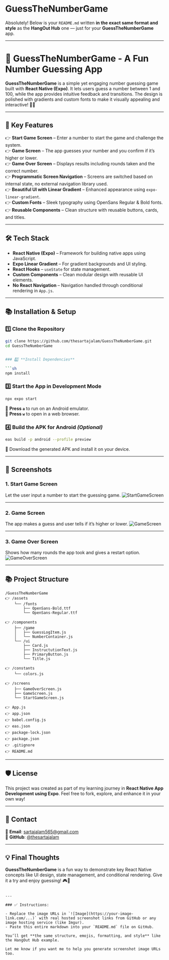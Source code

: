 # GuessTheNumberGame

Absolutely! Below is your `README.md` written **in the exact same format and style** as the **HangOut Hub** one — just for your **GuessTheNumberGame** app.

---


# 🎯 GuessTheNumberGame - A Fun Number Guessing App

**GuessTheNumberGame** is a simple yet engaging number guessing game built with **React Native (Expo)**. It lets users guess a number between 1 and 100, while the app provides intuitive feedback and transitions. The design is polished with gradients and custom fonts to make it visually appealing and interactive! 🔢✨

---

## 🚀 **Key Features**

👉 **Start Game Screen** – Enter a number to start the game and challenge the system.\
👉 **Game Screen** – The app guesses your number and you confirm if it’s higher or lower.\
👉 **Game Over Screen** – Displays results including rounds taken and the correct number.\
👉 **Programmatic Screen Navigation** – Screens are switched based on internal state, no external navigation library used.\
👉 **Beautiful UI with Linear Gradient** – Enhanced appearance using `expo-linear-gradient`.\
👉 **Custom Fonts** – Sleek typography using OpenSans Regular & Bold fonts.\
👉 **Reusable Components** – Clean structure with reusable buttons, cards, and titles.

---

## 🛠 **Tech Stack**

- **React Native (Expo)** – Framework for building native apps using JavaScript.
- **Expo Linear Gradient** – For gradient backgrounds and UI styling.
- **React Hooks** – `useState` for state management.
- **Custom Components** – Clean modular design with reusable UI elements.
- **No React Navigation** – Navigation handled through conditional rendering in `App.js`.

---

## 📚 **Installation & Setup**

### 1️⃣ **Clone the Repository**

```sh
git clone https://github.com/thesartajalam/GuessTheNumberGame.git  
cd GuessTheNumberGame  


### 2️⃣ **Install Dependencies**

```sh
npm install  
```

### 3️⃣ **Start the App in Development Mode**

```sh
npx expo start  
```

🔹 **Press `a`** to run on an Android emulator.\
🔹 **Press `w`** to open in a web browser.

### 4️⃣ **Build the APK for Android** *(Optional)*

```sh
eas build -p android --profile preview  
```

🔹 Download the generated APK and install it on your device.

---

## 📸 **Screenshots**

### **1. Start Game Screen**
Let the user input a number to start the guessing game.
![StartGameScreen](https://your-image-link.com/start-game-screen.png)

---

### **2. Game Screen**
The app makes a guess and user tells if it’s higher or lower.
![GameScreen](https://your-image-link.com/game-screen.png)

---

### **3. Game Over Screen**
Shows how many rounds the app took and gives a restart option.
![GameOverScreen](https://your-image-link.com/game-over-screen.png)

---

## 📚 **Project Structure**

```
/GuessTheNumberGame  
👉 /assets  
    └── /fonts  
        ├── OpenSans-Bold.ttf  
        └── OpenSans-Regular.ttf  

👉 /components  
    ├── /game  
    │   ├── GuessLogItem.js  
    │   └── NumberContainer.js  
    └── /ui  
        ├── Card.js  
        ├── InstructutionText.js  
        ├── PrimaryButton.js  
        └── Title.js  

👉 /constants  
    └── colors.js  

👉 /screens  
    ├── GameOverScreen.js  
    ├── GameScreen.js  
    └── StartGameScreen.js  

👉 App.js  
👉 app.json  
👉 babel.config.js  
👉 eas.json  
👉 package-lock.json  
👉 package.json  
👉 .gitignore  
👉 README.md  
```

---

## 🛡 **License**

This project was created as part of my learning journey in **React Native App Development using Expo**. Feel free to fork, explore, and enhance it in your own way!

---

## 📩 **Contact**

📧 **Email**: [sartajalam565@gmail.com](mailto:sartajalam565@gmail.com)\
📎 **GitHub**: [@thesartajalam](https://github.com/thesartajalam)

---

## **💡 Final Thoughts**  

**GuessTheNumberGame** is a fun way to demonstrate key React Native concepts like UI design, state management, and conditional rendering. Give it a try and enjoy guessing! 🎮📱  
```

---

### ✅ Instructions:

- Replace the image URLs in `![Image](https://your-image-link.com/...)` with real hosted screenshot links from GitHub or any image hosting service (like Imgur).
- Paste this entire markdown into your `README.md` file on GitHub.

You’ll get **the same structure, emojis, formatting, and style** like the HangOut Hub example.

Let me know if you want me to help you generate screenshot image URLs too.
